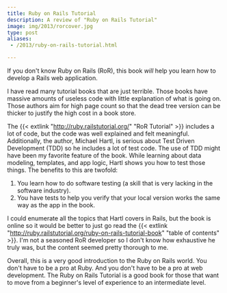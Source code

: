 ```yaml
---
title: Ruby on Rails Tutorial
description: A review of "Ruby on Rails Tutorial"
image: img/2013/rorcover.jpg
type: post
aliases:
 - /2013/ruby-on-rails-tutorial.html

---
```

If you don't know Ruby on Rails (RoR), this book *will* help you learn how to
develop a Rails web application.

I have read many tutorial books that are just terrible. Those books have
massive amounts of useless code with little explanation of what is going on.
Those authors aim for high page count so that the dead tree version can be
thicker to justify the high cost in a book store.

The {{< extlink "http://ruby.railstutorial.org/" "RoR Tutorial" >}} includes a lot of code, but
the code was well explained and felt meaningful. Additionally, the author,
Michael Hartl, is serious about Test Driven Development (TDD) so he includes a
lot of test code. The use of TDD might have been my favorite feature of the
book. While learning about data modeling, templates, and app logic, Hartl
shows you how to test those things. The benefits to this are twofold:

1. You learn how to do software testing (a skill that is very lacking in the
   software industry).
2. You have tests to help you verify that your local version works the same
   way as the app in the book.

I could enumerate all the topics that Hartl covers in Rails, but the book is
online so it would be better to just go read the {{< extlink "http://ruby.railstutorial.org/ruby-on-rails-tutorial-book" "table of contents" >}}.
I'm not a seasoned RoR developer so I don't know how exhaustive he truly was,
but the content seemed pretty thorough to me.

Overall, this is a very good introduction to the Ruby on Rails world. You
don't have to be a pro at Ruby. And you don't have to be a pro at web
development. The Ruby on Rails Tutorial is a good book for those that want to
move from a beginner's level of experience to an intermediate level.

